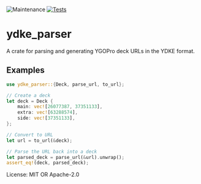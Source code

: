 ![Maintenance](https://img.shields.io/badge/maintenance-activly--developed-brightgreen.svg)
[![Tests](https://img.shields.io/github/actions/workflow/status/ThatOneFrench/ydke_parser/miri.yml)](https://github.com/ThatOneFrench/ydke_parser/actions)

# ydke_parser

A crate for parsing and generating YGOPro deck URLs in the YDKE format.

## Examples

```rust
use ydke_parser::{Deck, parse_url, to_url};

// Create a deck
let deck = Deck {
    main: vec![26077387, 37351133],
    extra: vec![63288574],
    side: vec![37351133],
};

// Convert to URL
let url = to_url(&deck);

// Parse the URL back into a deck
let parsed_deck = parse_url(&url).unwrap();
assert_eq!(deck, parsed_deck);
```

License: MIT OR Apache-2.0
